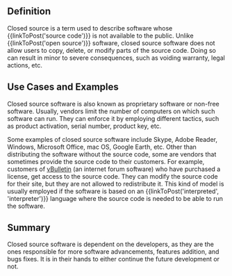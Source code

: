 ## Definition

Closed source is a term used to describe software whose {{linkToPost('source code')}} is not available to the public. Unlike {{linkToPost('open source')}} software, closed source software does not allow users to copy, delete, or modify parts of the source code. Doing so can result in minor to severe consequences, such as voiding warranty, legal actions, etc.

## Use Cases and Examples

Closed source software is also known as proprietary software or non-free software. Usually, vendors limit the number of computers on which such software can run. They can enforce it by employing different tactics, such as product activation, serial number, product key, etc.

Some examples of closed source software include Skype, Adobe Reader, Windows, Microsoft Office, mac OS, Google Earth, etc.
Other than distributing the software without the source code, some are vendors that sometimes provide the source code to their customers. For example, customers of [vBulletin](https://www.vbulletin.com/) (an internet forum software) who have purchased a license, get access to the source code. They can modify the source code for their site, but they are not allowed to redistribute it. This kind of model is usually employed if the software is based on an {{linkToPost('interpreted', 'interpreter')}} language where the source code is needed to be able to run the software.

## Summary

Closed source software is dependent on the developers, as they are the ones responsible for more software advancements, features addition, and bugs fixes. It is in their hands to either continue the future development or not.
